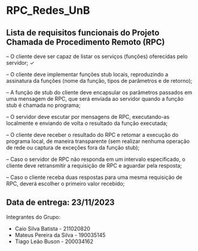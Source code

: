 # RPC_Redes_UnB
## Lista de requisitos funcionais do Projeto Chamada de Procedimento Remoto (RPC)

– O cliente deve ser capaz de listar os serviços (funções) oferecidas pelo servidor; ✓
 <br>
 
– O cliente deve implementar funções stub locais, reproduzindo a assinatura da funções (nome da função,
tipos de parâmetros e de retorno);
<br>

– A função de stub do cliente deve encapsular os parâmetros passados em uma mensagem de RPC,
que será enviada ao servidor quando a função stub é chamada no programa;
<br>

– O servidor deve escutar por mensagens de RPC, executando-as localmente e enviando de volta o
resultado da função executada;
<br>

– O cliente deve receber o resultado do RPC e retomar a execução do programa local, de maneira
transparente (sem realizar nenhuma operação de rede ou captura de exceções fora da função stub);
<br>

– Caso o servidor de RPC não responda em um intervalo especificado, o cliente deve retransmitir a
requisição de RPC e aguardar pela resposta;
<br>

– Caso o cliente receba duas respostas para uma mesma requisição de RPC, deverá escolher o primeiro
valor recebido;</p>

## Data de entrega: 23/11/2023

Integrantes do Grupo:

- Caio Silva Batista - 211020820
- Mateus Pereira da Silva - 190035145
- Tiago Leão Buson - 200034162
